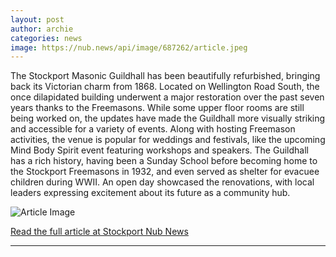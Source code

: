 ```yaml
---
layout: post
author: archie
categories: news
image: https://nub.news/api/image/687262/article.jpeg
---
```

The Stockport Masonic Guildhall has been beautifully refurbished, bringing back its Victorian charm from 1868. Located on Wellington Road South, the once dilapidated building underwent a major restoration over the past seven years thanks to the Freemasons. While some upper floor rooms are still being worked on, the updates have made the Guildhall more visually striking and accessible for a variety of events. Along with hosting Freemason activities, the venue is popular for weddings and festivals, like the upcoming Mind Body Spirit event featuring workshops and speakers. The Guildhall has a rich history, having been a Sunday School before becoming home to the Stockport Freemasons in 1932, and even served as shelter for evacuee children during WWII. An open day showcased the renovations, with local leaders expressing excitement about its future as a community hub.

![Article Image](https://nub.news/api/image/687262/article.jpeg)

[Read the full article at Stockport Nub News](https://stockport.nub.news/news/local-news/sp12143-stockport-masonic-guildhall-restored-to-former-glory-after-extensive-renovation-270492)

---
